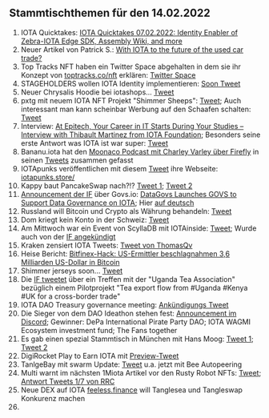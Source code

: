 ## Stammtischthemen für den 14.02.2022

1. IOTA Quicktakes: [IOTA Quicktakes 07.02.2022: Identity Enabler of Zebra-IOTA Edge SDK, Assembly Wiki, and more](https://www.youtube.com/watch?v=mwWZSquacLY)
2. Neuer Artikel von Patrick S.: [With IOTA to the future of the used car trade?](https://medium.com/@pa.schuetze/with-iota-to-the-future-of-the-used-car-trade-8cac1a8427bd)
3. Top Tracks NFT haben ein Twitter Space abgehalten in dem sie ihr Konzept von [toptracks.co/nft](https://www.toptracks.co/nft) erklären: [Twitter Space](https://twitter.com/ToptracksNFT/status/1490724903678586884?s=20&t=I-GX3mQaQarQsNDeEDd8DQ)
4. STAGEHOLDERS wollen IOTA Identity implementieren: [Soon Tweet](https://twitter.com/stageholders/status/1490955439831351296?s=20&t=I-GX3mQaQarQsNDeEDd8DQ)
5. Neuer Chrysalis Hoodie bei iotashops... [Tweet](https://twitter.com/iotashop/status/1491026647365025794?s=20&t=njbXrX-TYgGGnlfJ4p-WnA)
6. pxtg mit neuem IOTA NFT Projekt "Shimmer Sheeps": [Tweet](https://twitter.com/pxdg3/status/1491012214727536642?s=20&t=njbXrX-TYgGGnlfJ4p-WnA); Auch interessant man kann scheinbar Werbung auf den Schaafen schalten: [Tweet](https://twitter.com/pxdg3/status/1491397281417134080?s=20&t=DjzYA1brsz4EJcTeVelCsg)
7. Interview: [At Epitech, Your Career in IT Starts During Your Studies – Interview with Thibault Martinez from IOTA Foundation](https://www.epitech-it.be/news-events/at-epitech-your-career-in-it-starts-during-your-studies-interview-with-thibault-martinez-from-iota-foundation/); Besonders seine erste Antwort was IOTA ist war super: [Tweet](https://twitter.com/Vrom14286662/status/1491117832083734533?s=20&t=MQ0cJsJbWTSpXA1CIODKTw)
8. Bananu.iota hat den [Moonaco Podcast mit Charley Varley über Firefly](https://open.spotify.com/episode/08xuXSAbUGOUjIohhyTT6P?si=872a69a6c5eb418d&nd=1) in seinen [Tweets](https://twitter.com/CptBananu/status/1491139554346438656?s=20&t=MQ0cJsJbWTSpXA1CIODKTw) zusammen gefasst
9. IOTApunks veröffentlichen mit diesem [Tweet](https://twitter.com/IotaPunks_71/status/1491295528906530817) ihre Webseite: [iotapunks.store/](https://iotapunks.store/)
10. Kappy baut PancakeSwap nach?!? [Tweet 1](https://twitter.com/Rob_Daykin/status/1376121053441822724?s=20&t=MQ0cJsJbWTSpXA1CIODKTw); [Tweet 2](https://twitter.com/Rob_Daykin/status/1376192160480034817?s=20&t=MQ0cJsJbWTSpXA1CIODKTw)
11. [Announcement der IF](https://twitter.com/iota/status/1491091144113111043?s=20&t=MQ0cJsJbWTSpXA1CIODKTw) über Govs.io: [DataGovs Launches GOVS to Support Data Governance on IOTA](https://blog.iota.org/datagovs-launches-govs-to-support-data-governance-on-iota/); Hier [auf deutsch](https://iota-kurs.de/datagovs-fuehrt-govs-zur-unterstuetzung-auf-iota-ein/)
12. Russland will Bitcoin und Crypto als Währung behandeln: [Tweet](https://twitter.com/Blockworks_/status/1491313415557722117?s=20&t=MQ0cJsJbWTSpXA1CIODKTw)
13. Dom kriegt kein Konto in der Schweiz: [Tweet](https://twitter.com/DomSchiener/status/1491346058882199552?s=20&t=YaKTzTzXEUf2gRoq1L_3tQ)
14. Am Mittwoch war ein Event von ScyllaDB mit IOTAinside: [Tweet](https://twitter.com/ScyllaDB/status/1486006145114415111?s=20&t=DjzYA1brsz4EJcTeVelCsg); Wurde auch von der [IF angekündigt](https://twitter.com/iota/status/1491331072470433792?s=20&t=DjzYA1brsz4EJcTeVelCsg)
15. Kraken zensiert IOTA Tweets: [Tweet von ThomasQv](https://twitter.com/ThomasQvOG/status/1491214826441678850?s=20&t=YaKTzTzXEUf2gRoq1L_3tQ)
16. Heise Bericht: [Bitfinex-Hack: US-Ermittler beschlagnahmen 3,6 Milliarden US-Dollar in Bitcoin](https://www.heise.de/news/Milliarden-Fund-sechs-Jahre-nach-Bitfinex-Hack-6359890.html)
17. Shimmer jerseys soon... [Tweet](https://twitter.com/DomSchiener/status/1491398587246575618?s=20&t=Rj27eJeMu6wmbIIHg9ut0w)
18. Die [IF tweetet](https://twitter.com/iota/status/1491381706573688846?s=20&t=DjzYA1brsz4EJcTeVelCsg) über ein Treffen mit der "Uganda Tea Association" bezüglich einem Pilotprojekt "Tea export flow from #Uganda #Kenya #UK for a cross-border trade"
19. IOTA DAO Treasury governance meeting: [Ankündigungs Tweet](https://twitter.com/PhyloIota/status/1491412641591750657?s=20&t=PFcRC3OD1IoeezcAHKLcqA)
20. Die Sieger von dem DAO Ideathon stehen fest: [Announcement im Discord](https://discordapp.com/channels/397872799483428865/903220971828289546/940985865142952017); Gewinner: DePa International Pirate Party DAO; IOTA WAGMI Ecosystem investment fund; The Fans together
21. Es gab einen spezial Stammtisch in München mit Hans Moog: [Tweet 1](https://twitter.com/Vrom14286662/status/1491521489044226048?s=20&t=PFcRC3OD1IoeezcAHKLcqA); [Tweet 2](https://twitter.com/Vrom14286662/status/1491520240253087755?s=20)
22. DigiRocket Play to Earn IOTA mit [Preview-Tweet](https://twitter.com/DigiMine_/status/1491471451643330564?s=20)
23. TanlgeBay mit swarm Update: [Tweet](https://twitter.com/tanglebay/status/1491529032256606208?s=20&t=PFcRC3OD1IoeezcAHKLcqA) u.a. jetzt mit Bee Autopeering
24. Multi warnt im nächsten 1Miota Artikel vor den Rusty Robot NFTs: [Tweet](https://twitter.com/multifolio/status/1491462312955416579?s=20); [Antwort Tweets 1/7 von RRC](https://twitter.com/RustyRobotCC/status/1491518410290835456?s=20)
25. Neue DEX auf IOTA [feeless.finance](https://feeless.finance/) will Tanglesea und Tangleswap Konkurenz machen
26. 
